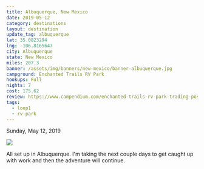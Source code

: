 ```yaml
---
title: Albuquerque, New Mexico
date: 2019-05-12
category: destinations
layout: destination
update_tag: albuquerque
lat: 35.0823294
lng: -106.8165647
city: Albuquerque
state: New Mexico
miles: 207.3
banner: /assets/img/banners/new-mexico/banner-albuquerque.jpg
campground: Enchanted Trails RV Park
hookups: Full
nights: 7
cost: 175.62
review: https://www.campendium.com/enchanted-trails-rv-park-trading-post
tags:
  - loop1
  - rv-park
---
```


<p class="post-date">Sunday, May 12, 2019</p>
<img src="/assets/img/destinations/new-mexico/albuquerque.jpg">
<p>
    All set up in Albuquerque. I'm taking the next couple days to get caught 
    up with work and then the adventure will continue. 
</p>